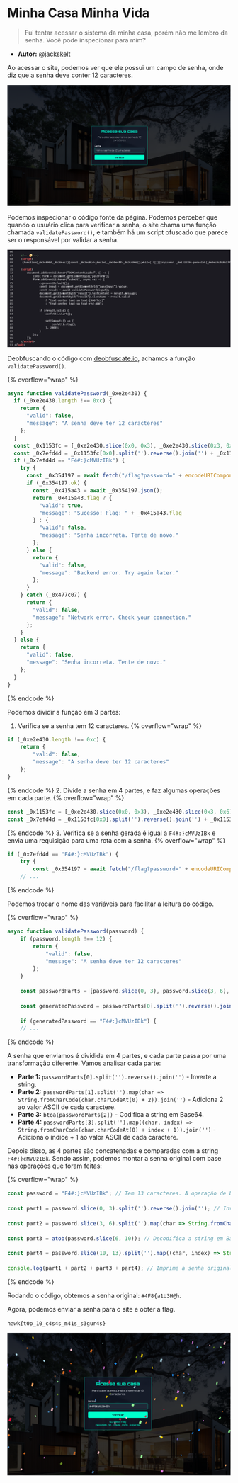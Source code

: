 # Minha Casa Minha Vida

> Fui tentar acessar o sistema da minha casa, porém não me lembro da senha. Você pode inspecionar para mim?

- **Autor:** [@jackskelt](https://github.com/jackskelt)

Ao acessar o site, podemos ver que ele possui um campo de senha, onde diz que a senha deve conter 12 caracteres.

![Página principal do site](assets/site1.png)

Podemos inspecionar o código fonte da página. Podemos perceber que quando o usuário clica para verificar a senha, o site chama uma função chamada `validatePassword()`, e também há um script ofuscado que parece ser o responsável por validar a senha.

![Código fonte da página](assets/site2.png)

Deobfuscando o código com [deobfuscate.io](https://obf-io.deobfuscate.io/), achamos a função `validatePassword()`.

{% overflow="wrap" %}
```js
async function validatePassword(_0xe2e430) {
  if (_0xe2e430.length !== 0xc) {
    return {
      "valid": false,
      "message": "A senha deve ter 12 caracteres"
    };
  }
  const _0x1153fc = [_0xe2e430.slice(0x0, 0x3), _0xe2e430.slice(0x3, 0x6), _0xe2e430.slice(0x6, 0x9), _0xe2e430.slice(0x9, 0xc)];
  const _0x7efd4d = _0x1153fc[0x0].split('').reverse().join('') + _0x1153fc[0x1].split('').map(_0x296fca => String.fromCharCode(_0x296fca.charCodeAt(0x0) + 0x2)).join('') + btoa(_0x1153fc[0x2]) + _0x1153fc[0x3].split('').map((_0x598616, _0x490a47) => String.fromCharCode(_0x598616.charCodeAt(0x0) + _0x490a47 + 0x1)).join('');
  if (_0x7efd4d == "F4#:}cMVUzIBk") {
    try {
      const _0x354197 = await fetch("/flag?password=" + encodeURIComponent(_0xe2e430));
      if (_0x354197.ok) {
        const _0x415a43 = await _0x354197.json();
        return _0x415a43.flag ? {
          "valid": true,
          "message": "Sucesso! Flag: " + _0x415a43.flag
        } : {
          "valid": false,
          "message": "Senha incorreta. Tente de novo."
        };
      } else {
        return {
          "valid": false,
          "message": "Backend error. Try again later."
        };
      }
    } catch (_0x477c07) {
      return {
        "valid": false,
        "message": "Network error. Check your connection."
      };
    }
  } else {
    return {
      "valid": false,
      "message": "Senha incorreta. Tente de novo."
    };
  }
}
```
{% endcode %}

Podemos dividir a função em 3 partes:

1. Verifica se a senha tem 12 caracteres.
{% overflow="wrap" %}
```js
if (_0xe2e430.length !== 0xc) {
    return {
        "valid": false,
        "message": "A senha deve ter 12 caracteres"
    };
}
```
{% endcode %}
2. Divide a senha em 4 partes, e faz algumas operações em cada parte.
{% overflow="wrap" %}
```js
const _0x1153fc = [_0xe2e430.slice(0x0, 0x3), _0xe2e430.slice(0x3, 0x6), _0xe2e430.slice(0x6, 0x9), _0xe2e430.slice(0x9, 0xc)];
const _0x7efd4d = _0x1153fc[0x0].split('').reverse().join('') + _0x1153fc[0x1].split('').map(_0x296fca => String.fromCharCode(_0x296fca.charCodeAt(0x0) + 0x2)).join('') + btoa(_0x1153fc[0x2]) + _0x1153fc[0x3].split('').map((_0x598616, _0x490a47) => String.fromCharCode(_0x598616.charCodeAt(0x0) + _0x490a47 + 0x1)).join('');
```
{% endcode %}
3. Verifica se a senha gerada é igual a `F4#:}cMVUzIBk` e envia uma requisição para uma rota com a senha.
{% overflow="wrap" %}
```js
if (_0x7efd4d == "F4#:}cMVUzIBk") {
    try {
        const _0x354197 = await fetch("/flag?password=" + encodeURIComponent(_0xe2e430));
    // ...
```
{% endcode %}

Podemos trocar o nome das variáveis para facilitar a leitura do código.

{% overflow="wrap" %}
```js
async function validatePassword(password) {
    if (password.length !== 12) {
        return {
            "valid": false,
            "message": "A senha deve ter 12 caracteres"
        };
    }

    const passwordParts = [password.slice(0, 3), password.slice(3, 6), password.slice(6, 9), password.slice(9, 12)];

    const generatedPassword = passwordParts[0].split('').reverse().join('') + passwordParts[1].split('').map(char => String.fromCharCode(char.charCodeAt(0) + 2)).join('') + btoa(passwordParts[2]) + passwordParts[3].split('').map((char, index) => String.fromCharCode(char.charCodeAt(0) + index + 1)).join('');

    if (generatedPassword == "F4#:}cMVUzIBk") {
    // ...
```
{% endcode %}

A senha que enviamos é dividida em 4 partes, e cada parte passa por uma transformação diferente. Vamos analisar cada parte:

- **Parte 1:** `passwordParts[0].split('').reverse().join('')` - Inverte a string.
- **Parte 2:** `passwordParts[1].split('').map(char => String.fromCharCode(char.charCodeAt(0) + 2)).join('')` - Adiciona 2 ao valor ASCII de cada caractere.
- **Parte 3:** `btoa(passwordParts[2])` - Codifica a string em Base64.
- **Parte 4:** `passwordParts[3].split('').map((char, index) => String.fromCharCode(char.charCodeAt(0) + index + 1)).join('')` - Adiciona o índice + 1 ao valor ASCII de cada caractere.

Depois disso, as 4 partes são concatenadas e comparadas com a string `F4#:}cMVUzIBk`. Sendo assim, podemos montar a senha original com base nas operações que foram feitas:

{% overflow="wrap" %}
```js
const password = "F4#:}cMVUzIBk"; // Tem 13 caracteres. A operação de base64 gerou 4 caracteres.

const part1 = password.slice(0, 3).split('').reverse().join(''); // Inverte a string

const part2 = password.slice(3, 6).split('').map(char => String.fromCharCode(char.charCodeAt(0) - 2)).join(''); // Subtrai 2 do valor ASCII de cada caractere

const part3 = atob(password.slice(6, 10)); // Decodifica a string em Base64

const part4 = password.slice(10, 13).split('').map((char, index) => String.fromCharCode(char.charCodeAt(0) - (index + 1))).join(''); // Subtrai o índice + 1 do valor ASCII de cada caractere

console.log(part1 + part2 + part3 + part4); // Imprime a senha original
```
{% endcode %}

Rodando o código, obtemos a senha original: `#4F8{a1U3H@h`.

Agora, podemos enviar a senha para o site e obter a flag.

`hawk{t0p_10_c4s4s_m41s_s3gur4s}`

![Flag do desafio](assets/flag.png)